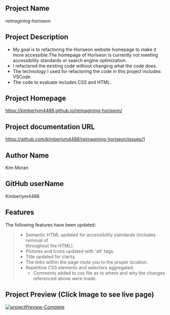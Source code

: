 ## Project Name 
reimagining-horiseon

## Project Description

* My goal is to refactoring the Horiseon website homepage to make it more accessible.The homepage of Horiseon is currently not meeting accessibility standards or search engine optimization. 
* I refactored the existing code without changing what the code does. 
* The technology I used for refactoring the code in this project includes: VSCode. 
* The code to evaluate includes CSS and HTML.

## Project Homepage
https://kimberlym4488.github.io/reimagining-horiseon/

## Project documentation URL
https://github.com/kimberlym4488/reimagining-horiseon/issues/1

## Author Name
Kim Moran
## GitHub userName
Kimberlym4488

## Features

The following features have been updated:

> * Semantic HTML updated for accessibility standards (includes removal of <div> throughout the HTML). 
> * Pictures and Icons updated with 'alt' tags. 
> * Title updated for clarity.
> * The links within the page route you to the proper location.
> * Repetitive CSS elements and selectors aggregated.
>    * Comments added to css file as to where and why the changes referenced above were made.

## Project Preview (Click Image to see live page)

[![projectPreview-Complete](https://user-images.githubusercontent.com/92805933/139871425-a6966946-d798-4b78-9d8b-786488c086da.png)](https://kimberlym4488.github.io/reimagining-horiseon/)


